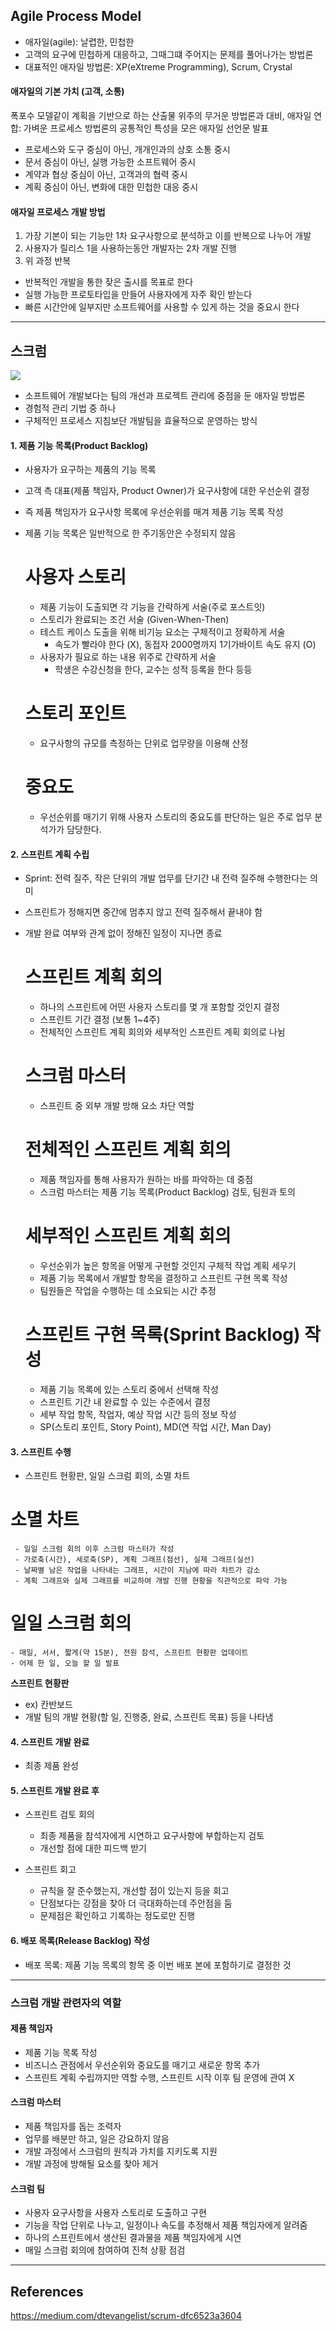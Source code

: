 
## Agile Process Model

- 애자일(agile): 날렵한, 민첩한
- 고객의 요구에 민첩하게 대응하고, 그때그떄 주어지는 문제를 풀어나가는 방법론
- 대표적인 애자일 방법론: XP(eXtreme Programming), Scrum, Crystal

#### 애자일의 기본 가치 (고객, 소통)
폭포수 모델같이 계획을 기반으로 하는 산출물 위주의 무거운 방법론과 대비,
애자일 연합: 가벼운 프로세스 방법론의 공통적인 특성을 모은 애자일 선언문 발표

- 프로세스와 도구 중심이 아닌, 개개인과의 상호 소통 중시
- 문서 중심이 아닌, 실행 가능한 소프트웨어 중시
- 계약과 협상 중심이 아닌, 고객과의 협력 중시
- 계획 중심이 아닌, 변화에 대한 민첩한 대응 중시

#### 애자일 프로세스 개발 방법
1. 가장 기본이 되는 기능만 1차 요구사항으로 분석하고 이를 반복으로 나누어 개발
2. 사용자가 릴리스 1을 사용하는동안 개발자는 2차 개발 진행
3. 위 과정 반복

- 반복적인 개발을 통한 잦은 출시를 목표로 한다
- 실행 가능한 프로토타입을 만들어 사용자에게 자주 확인 받는다
- 빠른 시간안에 일부지만 소프트웨어를 사용할 수 있게 하는 것을 중요시 한다

---

## 스크럼

![](images/software-engineering/scrum.png)

- 소프트웨어 개발보다는 팀의 개선과 프로젝트 관리에 중점을 둔 애자일 방법론
- 경험적 관리 기법 중 하나
- 구체적인 프로세스 지침보단 개발팀을 효율적으로 운영하는 방식

#### 1. 제품 기능 목록(Product Backlog)
- 사용자가 요구하는 제품의 기능 목록
- 고객 측 대표(제품 책임자, Product Owner)가 요구사항에 대한 우선순위 결정
- 즉 제품 책임자가 요구사항 목록에 우선순위를 매겨 제품 기능 목록 작성
- 제품 기능 목록은 일반적으로 한 주기동안은 수정되지 않음

	# **사용자 스토리**
	- 제품 기능이 도출되면 각 기능을 간략하게 서술(주로 포스트잇)
	- 스토리가 완료되는 조건 서술 (Given-When-Then)
	- 테스트 케이스 도출을 위해 비기능 요소는 구체적이고 정확하게 서술 
		- 속도가 빨라야 한다 (X), 동접자 2000명까지 1기가바이트 속도 유지 (O)
	- 사용자가 필요로 하는 내용 위주로 간략하게 서술
		- 학생은 수강신청을 한다, 교수는 성적 등록을 한다 등등
		
	# **스토리 포인트**
	- 요구사항의 규모를 측정하는 단위로 업무량을 이용해 산정
	
	# **중요도**
	- 우선순위를 매기기 위해 사용자 스토리의 중요도를 판단하는 일은 주로 업무 분석가가 담당한다.


#### 2. 스프린트 계획 수립
- Sprint: 전력 질주, 작은 단위의 개발 업무를 단기간 내 전력 질주해 수행한다는 의미
- 스프린트가 정해지면 중간에 멈추지 않고 전력 질주해서 끝내야 함
- 개발 완료 여부와 관계 없이 정해진 일정이 지나면 종료

	# **스프린트 계획 회의** 
	- 하나의 스프린트에 어떤 사용자 스토리를 몇 개 포함할 것인지 결정
	- 스프린트 기간 결정 (보통 1~4주)
	- 전체적인 스프린트 계획 회의와 세부적인 스프린트 계획 회의로 나뉨
	
	# **스크럼 마스터**
	- 스프린트 중 외부 개발 방해 요소 차단 역할

	# **전체적인 스프린트 계획 회의**
	 - 제품 책임자를 통해 사용자가 원하는 바를 파악하는 데 중점
	 - 스크럼 마스터는 제품 기능 목록(Product Backlog) 검토, 팀원과 토의

	# **세부적인 스프린트 계획 회의**
	- 우선순위가 높은 항목을 어떻게 구현할 것인지 구체적 작업 계획 세우기
	- 제품 기능 목록에서 개발할 항목을 결정하고 스프린트 구현 목록 작성
	- 팀원들은 작업을 수행하는 데 소요되는 시간 추정

	# **스프린트 구현 목록(Sprint Backlog) 작성**
	- 제품 기능 목록에 있는 스토리 중에서 선택해 작성
	- 스프린트 기간 내 완료할 수 있는 수준에서 결정
	- 세부 작업 항목, 작업자, 예상 작업 시간 등의 정보 작성
	- SP(스토리 포인트, Story Point), MD(연 작업 시간, Man Day)


#### 3. 스프린트 수행
- 스프린트 현황판, 일일 스크럼 회의, 소멸 차트

 # **소멸 차트**
	 - 일일 스크럼 회의 이후 스크럼 마스터가 작성
	 - 가로축(시간), 세로축(SP), 계획 그래프(점선), 실제 그래프(실선)
	 - 날짜별 남은 작업을 나타내는 그래프, 시간이 지남에 따라 차트가 감소
	 - 계획 그래프와 실제 그래프를 비교하여 개발 진행 현황을 직관적으로 파악 가능
 
 # **일일 스크럼 회의**
	- 매일, 서서, 짧게(약 15분), 전원 참석, 스프린트 현황판 업데이트
	- 어제 한 일, 오늘 할 일 발표
		
 **스프린트 현황판**
   - ex) 칸반보드
   - 개발 팀의 개발 현황(할 일, 진행중, 완료, 스프린트 목표) 등을 나타냄


#### 4. 스프린트 개발 완료

- 최종 제품 완성


#### 5. 스프린트 개발 완료 후
- 스프린트 검토 회의
	- 최종 제품을 참석자에게 시연하고 요구사항에 부합하는지 검토
	- 개선할 점에 대한 피드백 받기

- 스프린트 회고
	- 규칙을 잘 준수했는지, 개선할 점이 있는지 등을 회고
	- 단점보다는 강점을 찾아 더 극대화하는데 주안점을 둠
	- 문제점은 확인하고 기록하는 정도로만 진행


#### 6. 배포 목록(Release Backlog) 작성
- 배포 목록: 제품 기능 목록의 항목 중 이번 배포 본에 포함하기로 결정한 것

---

### 스크럼 개발 관련자의 역할

#### 제품 책임자
- 제품 기능 목록 작성
- 비즈니스 관점에서 우선순위와 중요도를 매기고 새로운 항목 추가
- 스프린트 계획 수립까지만 역할 수행, 스프린트 시작 이후 팀 운영에 관여 X

#### 스크럼 마스터
- 제품 책임자를 돕는 조력자
- 업무를 배분만 하고, 일은 강요하지 않음
- 개발 과정에서 스크럼의 원칙과 가치를 지키도록 지원
- 개발 과정에 방해될 요소를 찾아 제거

#### 스크럼 팀
- 사용자 요구사항을 사용자 스토리로 도출하고 구현
- 기능을 작업 단위로 나누고, 일정이나 속도를 추정해서 제품 책임자에게 알려줌
- 하나의 스프린트에서 생산된 결과물을 제품 책임자에게 시연
- 매일 스크럼 회의에 참여하여 진척 상황 점검


---
## References
https://medium.com/dtevangelist/scrum-dfc6523a3604






